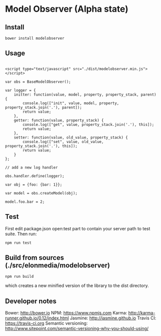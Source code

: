 # Model Observer (Alpha state)

## Install

	bower install modelobserver

## Usage

```

<script type="text/javascript" src="./dist/modelobserver.min.js"></script>

var obs = BaseModelObserver();

var logger = {
    initter: function(value, model, property, property_stack, parent) {
        console.log(["init", value, model, property, property_stack.join('.'), parent]);
        return value;
    },
    getter: function(value, property_stack) {
        console.log(["get", value, property_stack.join('.'), this]);
        return value;
    },
    setter: function(value, old_value, property_stack) {
        console.log(["set", value, old_value, property_stack.join('.'), this]);
        return value;
    }
};

// add a new log handler

obs.handler.define(logger);

var obj = {foo: {bar: 1}};

var model = obs.createModel(obj);

model.foo.bar = 2;

```

## Test

First edit package.json open:test part to contain your server path to test suite. Then run:

	npm run test

## Build from sources (./src/elonmedia/modelobserver)

	npm run build

which creates a new minified version of the library to the dist directory.

## Developer notes

Bower: http://bower.io
NPM: https://www.npmjs.com
Karma: http://karma-runner.github.io/0.12/index.html
Jasmine: http://jasmine.github.io
Travis CI: https://travis-ci.org
Semantic versioning: http://www.sitepoint.com/semantic-versioning-why-you-should-using/

